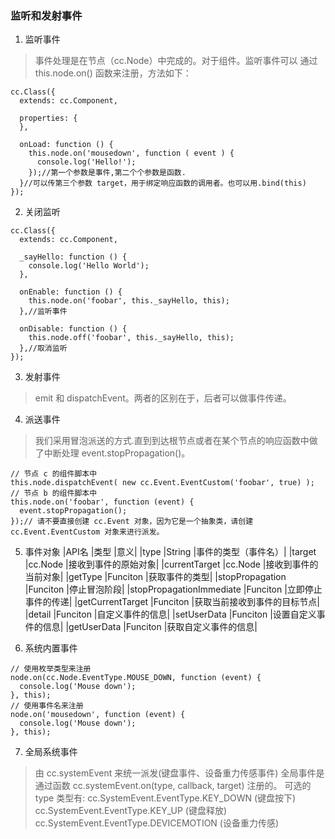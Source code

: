 ###     监听和发射事件
1. 监听事件
>事件处理是在节点（cc.Node）中完成的。对于组件。监听事件可以 通过 this.node.on() 函数来注册，方法如下：
```
cc.Class({
  extends: cc.Component,

  properties: {
  },

  onLoad: function () {
    this.node.on('mousedown', function ( event ) {
      console.log('Hello!');
    });//第一个参数是事件,第二个个参数是函数.
  }//可以传第三个参数 target，用于绑定响应函数的调用者。也可以用.bind(this)
});
```
2. 关闭监听
```
cc.Class({
  extends: cc.Component,

  _sayHello: function () {
    console.log('Hello World');
  },

  onEnable: function () {
    this.node.on('foobar', this._sayHello, this);
  },//监听事件

  onDisable: function () {
    this.node.off('foobar', this._sayHello, this);
  },//取消监听
});
```
3. 发射事件
>emit 和 dispatchEvent。两者的区别在于，后者可以做事件传递。

4. 派送事件
>我们采用冒泡派送的方式.直到到达根节点或者在某个节点的响应函数中做了中断处理 event.stopPropagation()。
```
// 节点 c 的组件脚本中
this.node.dispatchEvent( new cc.Event.EventCustom('foobar', true) );
// 节点 b 的组件脚本中
this.node.on('foobar', function (event) {
  event.stopPropagation();
});// 请不要直接创建 cc.Event 对象，因为它是一个抽象类，请创建 cc.Event.EventCustom 对象来进行派发。
```
5. 事件对象
|API名	                    |类型	     |意义|
|type	                    |String	    |事件的类型（事件名）|
|target	                    |cc.Node    |接收到事件的原始对象|
|currentTarget	            |cc.Node    |接收到事件的当前对象|
|getType	                |Funciton	|获取事件的类型|
|stopPropagation	        |Funciton	|停止冒泡阶段|
|stopPropagationImmediate	|Funciton	|立即停止事件的传递|
|getCurrentTarget	        |Funciton	|获取当前接收到事件的目标节点|
|detail	                    |Funciton	|自定义事件的信息|
|setUserData	            |Funciton	|设置自定义事件的信息|
|getUserData	            |Funciton	|获取自定义事件的信息|

6. 系统内置事件
```
// 使用枚举类型来注册
node.on(cc.Node.EventType.MOUSE_DOWN, function (event) {
  console.log('Mouse down');
}, this);
// 使用事件名来注册
node.on('mousedown', function (event) {
  console.log('Mouse down');
}, this);
```
7. 全局系统事件
>由 cc.systemEvent 来统一派发(键盘事件、设备重力传感事件)
全局事件是通过函数 cc.systemEvent.on(type, callback, target) 注册的。
可选的 type 类型有:
cc.SystemEvent.EventType.KEY_DOWN (键盘按下)
cc.SystemEvent.EventType.KEY_UP (键盘释放)
cc.SystemEvent.EventType.DEVICEMOTION (设备重力传感)